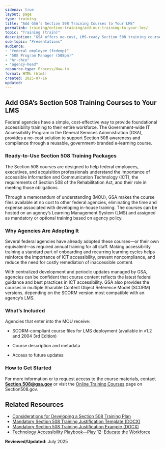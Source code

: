 ```yaml
---
sidenav: true
layout: page
type: training
title: "Add GSA’s Section 508 Training Courses to Your LMS"
permalink: training/online-training/add-our-training-to-your-lms/
topic: "Training (train)"
description: "GSA offers no-cost, LMS-ready Section 508 training courses to federal agencies. Support accessibility compliance at your agency with these easy-to-deploy, SCORM-compliant modules."
sub-topic: "Presentations"
audience:
- "federal employee (fedemp)"
- "508 Program Manager (508pm)"
- "hr-chco"
- "agency-head"
resource-type: Process/How-to
format: HTML (html)
created: 2025-07-16
updated: 
---
```


## **Add GSA’s Section 508 Training Courses to Your LMS**

Federal agencies have a simple, cost-effective way to provide foundational accessibility training to their entire workforce. The Government-wide IT Accessibility Program in the General Services Administration (GSA), provides a no-cost solution to support Section 508 awareness and compliance through a reusable, government-branded e-learning course.

### **Ready-to-Use Section 508 Training Packages**

The Section 508 courses are designed to help federal employees, executives, and acquisition professionals understand the importance of accessible Information and Communication Technology (ICT), the requirements of Section 508 of the Rehabilitation Act, and their role in meeting those obligations.

Through a memorandum of understanding (MOU), GSA makes the course files available at no cost to other federal agencies, eliminating the time and expense associated with developing in-house training. The courses can be hosted on an agency’s Learning Management System (LMS) and assigned as mandatory or optional training based on agency policy.

### **Why Agencies Are Adopting It**

Several federal agencies have already adopted these courses—or their own equivalent—as required annual training for all staff. Making accessibility training a standard part of onboarding and recurring learning cycles helps reinforce the importance of ICT accessibility, prevent noncompliance, and reduce the need for costly remediation of inaccessible content.

With centralized development and periodic updates managed by GSA, agencies can be confident that course content reflects the latest federal guidance and best practices in ICT accessibility. GSA also provides the courses in multiple Sharable Content Object Reference Model (SCORM) versions, depending on the SCORM version most compatible with an agency’s LMS.

### **What’s Included**

Agencies that enter into the MOU receive:

* SCORM-compliant course files for LMS deployment (available in v1.2 and 2004 3rd Edition)

* Course description and metadata

* Access to future updates

### **How to Get Started**

For more information or to request access to the course materials, contact **Section.508@gsa.gov** or visit the [Online Training Courses]({{site.baseurl}}/training-home/#online-training-courses) page on Section508.gov.

## Related Resources

* [Considerations for Developing a Section 508 Training Plan]({{site.baseurl}}/manage/developing-a-section-508-training-plan/)    
* [Mandatory Section 508 Training Justification Template (DOCX)](https://assets.section508.gov/assets/files/New%20Required%20Course%20Justification%20Template.docx)  
* [Mandatory Section 508 Training Justification Example (DOCX)](https://assets.section508.gov/assets/files/New%20Required%20Course%20Justification%20Example.docx)  
* [Technology Accessibility Playbook—Play 12: Educate the Workforce]({{site.baseurl}}/manage/playbooks/technology-accessibility-playbook-intro/play12)


**Reviewed/Updated:** July 2025